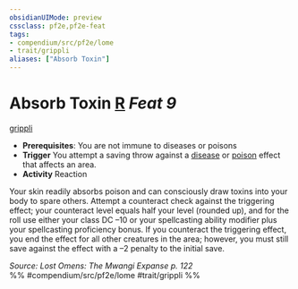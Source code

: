 ```yaml
---
obsidianUIMode: preview
cssclass: pf2e,pf2e-feat
tags:
- compendium/src/pf2e/lome
- trait/grippli
aliases: ["Absorb Toxin"]
---
```

# Absorb Toxin  [R](../../Rules/core-rulebook/chapter-9-playing-the-game.md#Actions "Reaction") *Feat 9*  
[grippli](../../Rules/traits/grippli-b2.md)  

- **Prerequisites**: You are not immune to diseases or poisons
- **Trigger** You attempt a saving throw against a [disease](../../Rules/traits/disease.md) or [poison](../../Rules/traits/poison.md) effect that affects an area.
- **Activity** Reaction

Your skin readily absorbs poison and can consciously draw toxins into your body to spare others. Attempt a counteract check against the triggering effect; your counteract level equals half your level (rounded up), and for the roll use either your class DC –10 or your spellcasting ability modifier plus your spellcasting proficiency bonus. If you counteract the triggering effect, you end the effect for all other creatures in the area; however, you must still save against the effect with a –2 penalty to the initial save.

*Source: Lost Omens: The Mwangi Expanse p. 122*  
%% #compendium/src/pf2e/lome #trait/grippli %%